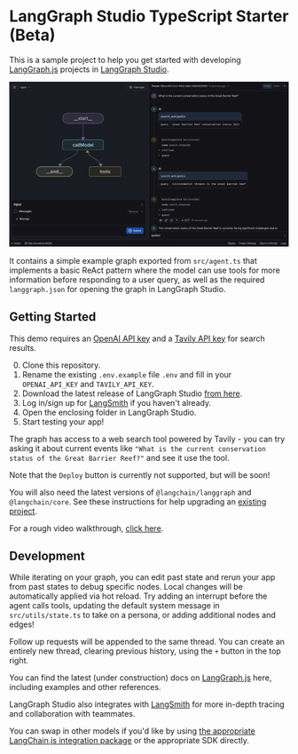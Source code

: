 # LangGraph Studio TypeScript Starter (Beta)

This is a sample project to help you get started with developing [LangGraph.js](https://github.com/langchain-ai/langgraphjs) projects in [LangGraph Studio](https://github.com/langchain-ai/langgraph-studio).

![](/static/studio.png)

It contains a simple example graph exported from `src/agent.ts` that implements a basic ReAct pattern where the model can use tools for more information before responding to a user query, as well as the required `langgraph.json` for opening the graph in LangGraph Studio.

## Getting Started

This demo requires an [OpenAI API key](https://openai.com/) and a [Tavily API key](https://tavily.com/) for search results.

0. Clone this repository.
1. Rename the existing `.env.example` file `.env` and fill in your `OPENAI_API_KEY` and `TAVILY_API_KEY`.
2. Download the latest release of LangGraph Studio [from here](https://github.com/langchain-ai/langgraph-studio/releases).
3. Log in/sign up for [LangSmith](https://smith.langchain.com/) if you haven't already.
4. Open the enclosing folder in LangGraph Studio.
5. Start testing your app!

The graph has access to a web search tool powered by Tavily - you can try asking it about current events like `"What is the current conservation status of the Great Barrier Reef?"` and see it use the tool.

Note that the `Deploy` button is currently not supported, but will be soon!

You will also need the latest versions of `@langchain/langgraph` and `@langchain/core`. See these instructions for help upgrading an [existing project](https://langchain-ai.github.io/langgraphjs/how-tos/manage-ecosystem-dependencies/).

For a rough video walkthrough, [click here](https://www.loom.com/share/81cafa32d57f4933bd5d9b08c70f460c?sid=4ebcb366-f27a-4c49-854d-169106b4f6fe).

## Development

While iterating on your graph, you can edit past state and rerun your app from past states to debug specific nodes. Local changes will be automatically applied via hot reload. Try adding an interrupt before the agent calls tools, updating the default system message in `src/utils/state.ts` to take on a persona, or adding additional nodes and edges!

Follow up requests will be appended to the same thread. You can create an entirely new thread, clearing previous history, using the `+` button in the top right.

You can find the latest (under construction) docs on [LangGraph.js](https://langchain-ai.github.io/langgraphjs/) here, including examples and other references.

LangGraph Studio also integrates with [LangSmith](https://smith.langchain.com/) for more in-depth tracing and collaboration with teammates.

You can swap in other models if you'd like by using [the appropriate LangChain.js integration package](https://js.langchain.com/v0.2/docs/integrations/chat/) or the appropriate SDK directly.
